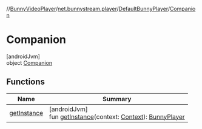 //[BunnyVideoPlayer](../../../../index.md)/[net.bunnystream.player](../../index.md)/[DefaultBunnyPlayer](../index.md)/[Companion](index.md)

# Companion

[androidJvm]\
object [Companion](index.md)

## Functions

| Name | Summary |
|---|---|
| [getInstance](get-instance.md) | [androidJvm]<br>fun [getInstance](get-instance.md)(context: [Context](https://developer.android.com/reference/kotlin/android/content/Context.html)): [BunnyPlayer](../../../net.bunnystream.player.common/-bunny-player/index.md) |
